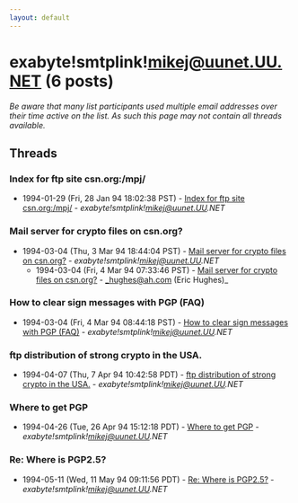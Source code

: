 ```yaml
---
layout: default
---
```


# exabyte!smtplink!mikej@uunet.UU.NET (6 posts)

_Be aware that many list participants used multiple email addresses over their time active on the list. As such this page may not contain all threads available._

## Threads

### Index for ftp site csn.org:/mpj/
+ 1994-01-29 (Fri, 28 Jan 94 18:02:38 PST) - [Index for ftp site csn.org:/mpj/](/archive/1994/01/442e971ea2731b0ddfe87cd5e4bc3f52a6680fb0e14482fb539ad3da4a9c0d0c) - _exabyte!smtplink!mikej@uunet.UU.NET_

### Mail server for crypto files on csn.org?
+ 1994-03-04 (Thu, 3 Mar 94 18:44:04 PST) - [Mail server for crypto files on csn.org?](/archive/1994/03/43e4e41aa6de9e7b8d05b0dddd76a5f00c80d759e87ae8a0baa7988c94c31ab3) - _exabyte!smtplink!mikej@uunet.UU.NET_
  + 1994-03-04 (Fri, 4 Mar 94 07:33:46 PST) - [Mail server for crypto files on csn.org?](/archive/1994/03/fac797f320413e79409d26a56f9872b92b8b8085342e6420facc0dad84741f3f) - _hughes@ah.com (Eric Hughes)_

### How to clear sign messages with PGP (FAQ)
+ 1994-03-04 (Fri, 4 Mar 94 08:44:18 PST) - [How to clear sign messages with PGP (FAQ)](/archive/1994/03/4242b4a61a1b3111f10bfab1dd4c614388e43cbc3172314f52ce7361fd95ec12) - _exabyte!smtplink!mikej@uunet.UU.NET_

### ftp distribution of strong crypto in the USA.
+ 1994-04-07 (Thu, 7 Apr 94 10:42:58 PDT) - [ftp distribution of strong crypto in the USA.](/archive/1994/04/dd252158b4638fa8139d51a2b14c16062008fbded50cd015ebb3ca623ad134e2) - _exabyte!smtplink!mikej@uunet.UU.NET_

### Where to get PGP
+ 1994-04-26 (Tue, 26 Apr 94 15:12:18 PDT) - [Where to get PGP](/archive/1994/04/f1e0e2329e0e8bf51b0e5d8b455f9d3bab1ed97dbceafb93d00a3d335389364a) - _exabyte!smtplink!mikej@uunet.UU.NET_

### Re: Where is PGP2.5?
+ 1994-05-11 (Wed, 11 May 94 09:11:56 PDT) - [Re: Where is PGP2.5?](/archive/1994/05/28965e45ac37b1801d5928e56a92663eeda36015aaa1a39a30f2e1a05e991c3e) - _exabyte!smtplink!mikej@uunet.UU.NET_

